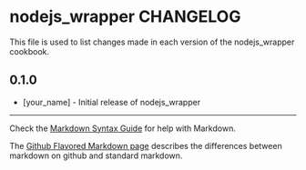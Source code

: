 nodejs_wrapper CHANGELOG
==========================

This file is used to list changes made in each version of the nodejs_wrapper cookbook.

0.1.0
-----
- [your_name] - Initial release of nodejs_wrapper

- - -
Check the [Markdown Syntax Guide](http://daringfireball.net/projects/markdown/syntax) for help with Markdown.

The [Github Flavored Markdown page](http://github.github.com/github-flavored-markdown/) describes the differences between markdown on github and standard markdown.

